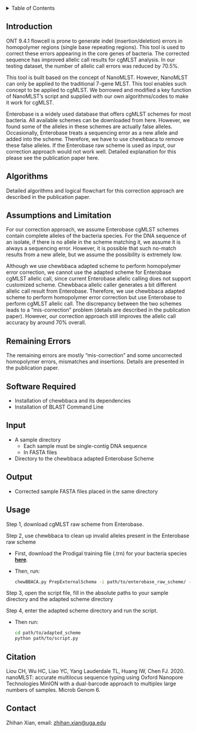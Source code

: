 <div id="top"></div>

<!-- TABLE OF CONTENTS -->
<details>
  <summary>Table of Contents</summary>
  <ol>
    <li>
      <a href="#Introduction">Introduction</a>
    </li>
    <li>
      <a href="#Algorithms">Algorithms</a>
    </li>
    <li><a href="#Assumptions and Limitation">Assumptions and Limitation</a></li>
    <li><a href="#Remaining Errors">Remaining Errors</a></li>
    <li><a href="#Software Required">Software Required</a></li>
    <li><a href="#Input">Input</a></li>
    <li><a href="#Output">Output</a></li>
    <li><a href="#Usage">Usage</a></li>
    <li><a href="#Citation">Citation</a></li>
    <li><a href="#Contact">Contact</a></li>
  </ol>
</details>

## Introduction

ONT 9.4.1 flowcell is prone to generate indel (insertion/deletion) errors in homopolymer regions (single base repeating regions). This tool is used to correct these errors appearing in the core genes of bacteria. The corrected sequence has improved allelic call results for cgMLST analysis. In our testing dataset, the number of allelic call errors was reduced by 70.5%. 

This tool is built based on the concept of NanoMLST. However, NanoMLST can only be applied to the traditional 7-gene MLST. This tool enables such concept to be applied to cgMLST. We borrowed and modified a key function of NanoMLST’s script and supplied with our own algorithms/codes to make it work for cgMLST. 

Enterobase is a widely used database that offers cgMLST schemes for most bacteria. All available schemes can be downloaded from here. However, we found some of the alleles in these schemes are actually false alleles. Occasionally, Enterobase treats a sequencing error as a new allele and added into the scheme. Therefore, we have to use chewbbaca to remove these false alleles. If the Enterobase raw scheme is used as input, our correction approach would not work well. Detailed explanation for this please see the publication paper here. 

<!-- <p align="right">(<a href="#top">back to top</a>)</p> -->
## Algorithms

Detailed algorithms and logical flowchart for this correction approach are described in the publication paper.

## Assumptions and Limitation

For our correction approach, we assume Enterobase cgMLST schemes contain complete alleles of the bacteria species. For the DNA sequence of an isolate, if there is no allele in the scheme matching it, we assume it is always a sequencing error. However, it is possible that such no-match results from a new allele, but we assume the possibility is extremely low. 

Although we use chewbbaca adapted scheme to perform homopolymer error correction, we cannot use the adapted scheme for Enterobase cgMLST allelic call, since current Enterobase allelic calling does not support customized scheme. Chewbbaca allelic caller generates a bit different allelic call result from Enterobase. Therefore, we use chewbbaca adapted scheme to perform homopolymer error correction but use Enterobase to perform cgMLST allelic call. The discrepancy between the two schemes leads to a “mis-correction” problem (details are described in the publication paper). However, our correction approach still improves the allelic call accuracy by around 70% overall. 

## Remaining Errors

The remaining errors are mostly “mis-correction” and some uncorrected homopolymer errors, mismatches and insertions. Details are presented in the publication paper.

## Software Required

* Installation of chewbbaca and its dependencies
* Installation of BLAST Command Line

<!-- USAGE EXAMPLES -->
## Input
* A sample directory
     - Each sample must be single-contig DNA sequence
     - In FASTA files
* Directory to the chewbbaca adapted Enterobase Scheme

<!-- ROADMAP -->
## Output
* Corrected sample FASTA files placed in the same directory


## Usage
Step 1, download cgMLST raw scheme from Enterobase. 

Step 2, use chewbbaca to clean up invalid alleles present in the Enterobase raw scheme

* First, download the Prodigal training file (.trn) for your bacteria species <a href="https://github.com/B-UMMI/chewBBACA/tree/master/CHEWBBACA/prodigal_training_files"><strong>here</strong></a>.

* Then, run:
  ```sh
  chewBBACA.py PrepExternalSchema -i path/to/enterobase_raw_scheme/ -o adapted_scheme --cpu x --ptf /path/to/ProdigalTrainingFile
  ```

Step 3, open the script file, fill in the absolute paths to your sample directory and the adapted scheme directory

Step 4, enter the adapted scheme directory and run the script. 
* Then run:
  ```sh
  cd path/to/adapted_scheme
  python path/to/script.py
  ```

## Citation
Liou CH, Wu HC, Liao YC, Yang Lauderdale TL, Huang IW, Chen FJ. 2020. nanoMLST: accurate multilocus sequence typing using Oxford Nanopore Technologies MinION with a dual-barcode approach to multiplex large numbers of samples. Microb Genom 6.

<!-- CONTACT -->
## Contact
Zhihan Xian, email: zhihan.xian@uga.edu